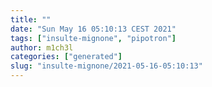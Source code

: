 ```yaml
---
title: ""
date: "Sun May 16 05:10:13 CEST 2021"
tags: ["insulte-mignone", "pipotron"]
author: m1ch3l
categories: ["generated"]
slug: "insulte-mignone/2021-05-16-05:10:13"
---
```



